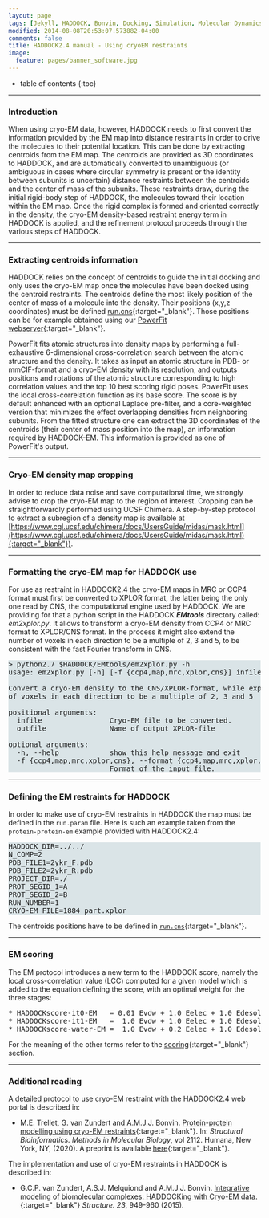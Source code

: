 ```yaml
---
layout: page
tags: [Jekyll, HADDOCK, Bonvin, Docking, Simulation, Molecular Dynamics, Structural Biology, Computational Biology, Modelling, Protein Structure]
modified: 2014-08-08T20:53:07.573882-04:00
comments: false
title: HADDOCK2.4 manual - Using cryoEM restraints
image:
  feature: pages/banner_software.jpg
---
```


* table of contents
{:toc}


* * *

### Introduction

When using cryo-EM data, however, HADDOCK needs to first convert the information provided by the EM map into distance restraints in order to drive the molecules to their potential location. This can be done by extracting centroids from the EM map. The centroids are provided as 3D coordinates to HADDOCK, and are automatically converted to unambiguous (or ambiguous in cases where circular symmetry is present or the identity between subunits is uncertain) distance restraints between the centroids and the center of mass of the subunits. These restraints draw, during the initial rigid-body step of HADDOCK, the molecules toward their location within the EM map. Once the rigid complex is formed and oriented correctly in the density, the cryo-EM density-based restraint energy term in HADDOCK is applied, and the refinement protocol proceeds through the various steps of HADDOCK.

* * *

### Extracting centroids information

HADDOCK relies on the concept of centroids to guide the initial docking and only uses the cryo-EM map once the molecules have been docked using the centroid restraints. The centroids define the most likely position of the center of mass of a molecule into the density. Their positions (x,y,z coordinates) must be defined [run.cns](/software/haddock2.4/run){:target="_blank"}. Those positions can be for example obtained using our [PowerFit webserver](https://mhaddock.science.uu.nlservices/POWERFIT){:target="_blank"}.

PowerFit fits atomic structures into density maps by performing a full-exhaustive 6-dimensional cross-correlation search between the atomic structure and the density. It takes as input an atomic structure in PDB- or mmCIF-format and a cryo-EM density with its resolution, and outputs positions and rotations of the atomic structure corresponding to high correlation values and the top 10 best scoring rigid poses. PowerFit uses the local cross-correlation function as its base score. The score is by default enhanced with an optional Laplace pre-filter, and a core-weighted version that minimizes the effect overlapping densities from neighboring subunits.
From the fitted structure one can extract the 3D coordinates of the centroids (their center of mass position into the map), an information required by HADDOCK-EM. This information is provided as one of PowerFit's output.

* * *

### Cryo-EM density map cropping

In order to reduce data noise and save computational time, we strongly advise to crop the cryo-EM map to the region of interest. Cropping can be straightforwardly performed using  UCSF Chimera. A step-by-step protocol to extract a subregion of a density map is available at [https://www.cgl.ucsf.edu/chimera/docs/UsersGuide/midas/mask.html](https://www.cgl.ucsf.edu/chimera/docs/UsersGuide/midas/mask.html){:target="_blank"}). 

* * *

### Formatting the cryo-EM map for HADDOCK use

For use as restraint in HADDOCK2.4 the cryo-EM maps in MRC or CCP4 format must first be converted to XPLOR format, the latter being the only one read by CNS, the computational engine used by HADDOCK. We are providing for that a python script in the HADDOCK ***EMtools*** directory called: *em2xplor.py*. It allows to transform a cryo-EM density from CCP4 or MRC format to XPLOR/CNS format. In the process it might also extend the number of voxels in each direction to be a multiple of 2, 3 and 5, to be consistent with the fast Fourier transform in CNS.


<pre style="background-color:#DAE4E7">
> python2.7 $HADDOCK/EMtools/em2xplor.py -h
usage: em2xplor.py [-h] [-f {ccp4,map,mrc,xplor,cns}] infile outfile

Convert a cryo-EM density to the CNS/XPLOR-format, while expanding the number
of voxels in each direction to be a multiple of 2, 3 and 5

positional arguments:
  infile                Cryo-EM file to be converted.
  outfile               Name of output XPLOR-file

optional arguments:
  -h, --help            show this help message and exit
  -f {ccp4,map,mrc,xplor,cns}, --format {ccp4,map,mrc,xplor,cns}
                        Format of the input file.
</pre>

* * *

### Defining the EM restraints for HADDOCK

In order to make use of cryo-EM restraints in HADDOCK the map must be defined in the `run.param` file. Here is such an example taken from the `protein-protein-em` example provided with HADDOCK2.4:


<pre style="background-color:#DAE4E7">
HADDOCK_DIR=../../
N_COMP=2
PDB_FILE1=2ykr_F.pdb
PDB_FILE2=2ykr_R.pdb
PROJECT_DIR=./
PROT_SEGID_1=A
PROT_SEGID_2=B
RUN_NUMBER=1
CRYO-EM_FILE=1884_part.xplor
</pre>

The centroids positions have to be defined in [`run.cns`](/software/haddock2.4/run/#cryo-em-restraints){:target="_blank"}.

* * *

### EM scoring

The EM protocol introduces a new term to the HADDOCK score, namely the local cross-correlation value (LCC) computed for a given model which is added to the equation defining the score, with an optimal weight for the three stages:

<pre>
* HADDOCKscore-it0-EM   = 0.01 Evdw + 1.0 Eelec + 1.0 Edesol + 0.01 Eair - 0.01 BSA -   400*LCC 
* HADDOCKscore-it1-EM   =  1.0 Evdw + 1.0 Eelec + 1.0 Edesol +  0.1 Eair - 0.01 BSA - 10000*LCC
* HADDOCKscore-water-EM =  1.0 Evdw + 0.2 Eelec + 1.0 Edesol +  0.1 Eair - 10000*LCC
</pre>

For the meaning of the other terms refer to the [scoring](/software/haddock2.4/scoring){:target="_blank"} section.

* * *

### Additional reading

A detailed protocol to use cryo-EM restraint with the HADDOCK2.4 web portal is described in:

* M.E. Trellet, G. van Zundert and A.M.J.J. Bonvin. [Protein-protein modelling using cryo-EM restraints](https://dx.doi.org/10.1007/978-1-0716-0270-6_11){:target="_blank"}. In:  _Structural Bioinformatics. Methods in Molecular Biology_, vol 2112. Humana, New York, NY, (2020). A preprint is available [here](http://arxiv.org/abs/2005.00435){:target="_blank"}.

The implementation and use of cryo-EM restraints in HADDOCK is described in:

* G.C.P. van Zundert, A.S.J. Melquiond and A.M.J.J. Bonvin.
[Integrative modeling of biomolecular complexes: HADDOCKing with Cryo-EM data.](https://doi.org/10.1016/j.str.2015.03.014){:target="_blank"}
_Structure._ *23*, 949-960 (2015).

